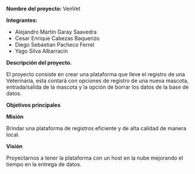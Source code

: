 ﻿**Nombre del proyecto:** VenVet

**Integrantes:**

- Alejandro Martín Garay Saavedra 
- Cesar Enrique Cabezas Baquerizo
- Diego Sebastian Pacheco Ferrel
- Yago Silva Albarracin

**Descripción del proyecto.**

El proyecto consiste en crear una plataforma que lleve el registro de una Veterinaria, esta contará con opciones de registro de una nueva mascota, entrada/salida de la mascota y la opción de borrar los datos de la base de datos.

**Objetivos principales** 

**Misión**

Brindar una plataforma de registros eficiente y de alta calidad de manera local.

**Visión**

Proyectarnos a tener la plataforma con un host en la nube mejorando el tiempo en la entrega de datos.



